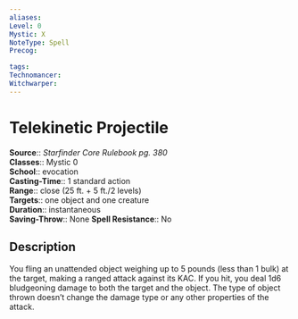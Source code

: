 ```yaml
---
aliases: 
Level: 0
Mystic: X
NoteType: Spell
Precog: 

tags: 
Technomancer: 
Witchwarper: 
---
```


# Telekinetic Projectile

**Source**:: _Starfinder Core Rulebook pg. 380_  
**Classes**:: Mystic 0  
**School**:: evocation  
**Casting-Time**:: 1 standard action  
**Range**:: close (25 ft. + 5 ft./2 levels)  
**Targets**:: one object and one creature  
**Duration**:: instantaneous  
**Saving-Throw**:: None
**Spell Resistance**:: No

## Description

You fling an unattended object weighing up to 5 pounds (less than 1 bulk) at the target, making a ranged attack against its KAC. If you hit, you deal 1d6 bludgeoning damage to both the target and the object. The type of object thrown doesn’t change the damage type or any other properties of the attack.

